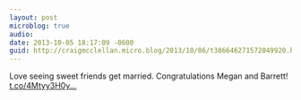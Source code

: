 ```yaml
---
layout: post
microblog: true
audio: 
date: 2013-10-05 18:17:09 -0600
guid: http://craigmcclellan.micro.blog/2013/10/06/t386646271572049920.html
---
```

Love seeing sweet friends get married. Congratulations Megan and Barrett! [t.co/4Mtyy3H0y...](http://t.co/4Mtyy3H0yt)
